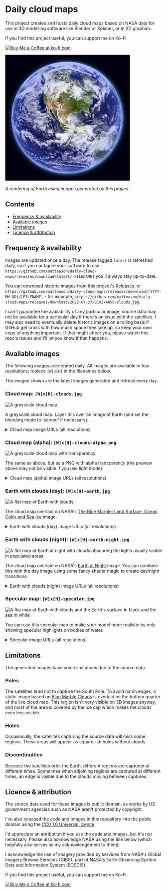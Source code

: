 # Daily cloud maps
This project creates and hosts daily cloud maps based on NASA data for use in 3D modelling software like Blender or Xplanet, or in 2D graphics.

If you find this project useful, you can support me on Ko-Fi:

<a href='https://ko-fi.com/R5R2CWXB1' target='_blank'><img height='36' style='border:0px;height:36px;' src='https://cdn.ko-fi.com/cdn/kofi1.png?v=3' border='0' alt='Buy Me a Coffee at ko-fi.com' /></a>

<img src="https://github.com/matteason/daily-cloud-maps/raw/main/earth-render.png" width="400" alt="A realistic rendering of Earth, focussed on North America">

_A rendering of Earth using images generated by this project_

## Contents
* [Frequency & availability](#frequency--availability)
* [Available images](#available-images)
* [Limitations](#limitations)
* [Licence & attribution](#licence--attribution)

## Frequency & availability
Images are updated once a day. The release tagged `latest` is refreshed daily, so if you configure your software to
use `https://github.com/matteason/daily-cloud-maps/releases/download/latest/[FILENAME]` you'll always stay up-to-date.

You can download historic images from this project's [Releases](https://github.com/matteason/daily-cloud-maps/releases), or
`https://github.com/matteason/daily-cloud-maps/releases/download/[YYYY-MM-DD]/[FILENAME]` - for example,
`https://github.com/matteason/daily-cloud-maps/releases/download/2022-07-27/8192x4096-clouds.jpg`.

I can't guarantee the availability of any particular image; source data may not be available for a particular day if
there's an issue with the satellites. I may also need to eventually delete historic images on a rolling basis if GitHub
get cross with how much space they take up, so keep your own copy of anything important.
If that might affect you, please watch this repo's Issues and I'll let you know if that happens.

## Available images
The following images are created daily. All images are available in four resolutions; replace `[W]x[H]` in the filenames below.

The images shown are the latest images generated and refresh every day.

### Cloud map: `[W]x[H]-clouds.jpg`

![A greyscale cloud map](https://github.com/matteason/daily-cloud-maps/releases/download/latest/1024x512-clouds.jpg)

A greyscale cloud map. Layer this over an image of Earth (and set the blending mode to 'screen' if necessary).

<details>
  <summary>Cloud map image URLs (all resolutions)</summary>
These URLs are for the latest images:

* [1024x512 cloud map](https://github.com/matteason/daily-cloud-maps/releases/download/latest/1024x512-clouds.jpg)
* [2048x1024 cloud map](https://github.com/matteason/daily-cloud-maps/releases/download/latest/2048x1024-clouds.jpg)
* [4096x2048 cloud map](https://github.com/matteason/daily-cloud-maps/releases/download/latest/4096x2048-clouds.jpg)
* [8192x4096 cloud map](https://github.com/matteason/daily-cloud-maps/releases/download/latest/8192x4096-clouds.jpg)

You can download historic images from this project's [Releases](https://github.com/matteason/daily-cloud-maps/releases), or
`https://github.com/matteason/daily-cloud-maps/releases/download/[YYYY-MM-DD]/[FILENAME]` - for example,
`https://github.com/matteason/daily-cloud-maps/releases/download/2022-07-27/8192x4096-clouds.jpg`
</details>

### Cloud map (alpha): `[W]x[H]-clouds-alpha.png`

![A greyscale cloud map with transparency](https://github.com/matteason/daily-cloud-maps/releases/download/latest/1024x512-clouds-alpha.png)

The same as above, but as a PNG with alpha transparency (the preview above may not be visible if you use light mode)

<details>
  <summary>Cloud map (alpha) image URLs (all resolutions)</summary>
These URLs are for the latest images:

* [1024x512 cloud map (alpha)](https://github.com/matteason/daily-cloud-maps/releases/download/latest/1024x512-clouds-alpha.png)
* [2048x1024 cloud map (alpha)](https://github.com/matteason/daily-cloud-maps/releases/download/latest/2048x1024-clouds-alpha.png)
* [4096x2048 cloud map (alpha)](https://github.com/matteason/daily-cloud-maps/releases/download/latest/4096x2048-clouds-alpha.png)
* [8192x4096 cloud map (alpha)](https://github.com/matteason/daily-cloud-maps/releases/download/latest/8192x4096-clouds-alpha.png)

You can download historic images from this project's [Releases](https://github.com/matteason/daily-cloud-maps/releases), or
`https://github.com/matteason/daily-cloud-maps/releases/download/[YYYY-MM-DD]/[FILENAME]` - for example,
`https://github.com/matteason/daily-cloud-maps/releases/download/2022-07-27/8192x4096-clouds-alpha.png`
</details>

### Earth with clouds (day): `[W]x[H]-earth.jpg`

![A flat map of Earth with clouds](https://github.com/matteason/daily-cloud-maps/releases/download/latest/1024x512-earth.jpg)

The cloud map overlaid on NASA's
[The Blue Marble: Land Surface, Ocean Color and Sea Ice](https://visibleearth.nasa.gov/images/57730/the-blue-marble-land-surface-ocean-color-and-sea-ice)
image.

<details>
  <summary>Earth with clouds (day) image URLs (all resolutions)</summary>
These URLs are for the latest images:

* [1024x512 Earth with clouds (day)](https://github.com/matteason/daily-cloud-maps/releases/download/latest/1024x512-earth.jpg)
* [2048x1024 Earth with clouds (day)](https://github.com/matteason/daily-cloud-maps/releases/download/latest/2048x1024-earth.jpg)
* [4096x2048 Earth with clouds (day)](https://github.com/matteason/daily-cloud-maps/releases/download/latest/4096x2048-earth.jpg)
* [8192x4096 Earth with clouds (day)](https://github.com/matteason/daily-cloud-maps/releases/download/latest/8192x4096-earth.jpg)

You can download historic images from this project's [Releases](https://github.com/matteason/daily-cloud-maps/releases), or
`https://github.com/matteason/daily-cloud-maps/releases/download/[YYYY-MM-DD]/[FILENAME]` - for example,
`https://github.com/matteason/daily-cloud-maps/releases/download/2022-07-27/8192x4096-earth.jpg`
</details>

### Earth with clouds (night): `[W]x[H]-earth-night.jpg`

![A flat map of Earth at night with clouds obscuring the lights usually visible in populated areas](https://github.com/matteason/daily-cloud-maps/releases/download/latest/1024x512-earth-night.jpg)

The cloud map overlaid on NASA's
[Earth at Night](https://earthobservatory.nasa.gov/features/NightLights)
image. You can combine this with the day image using some fancy shader magic to create day/night transitions.

<details>
  <summary>Earth with clouds (night) image URLs (all resolutions)</summary>
These URLs are for the latest images:

* [1024x512 Earth with clouds (night)](https://github.com/matteason/daily-cloud-maps/releases/download/latest/1024x512-earth-night.jpg)
* [2048x1024 Earth with clouds (night)](https://github.com/matteason/daily-cloud-maps/releases/download/latest/2048x1024-earth-night.jpg)
* [4096x2048 Earth with clouds (night)](https://github.com/matteason/daily-cloud-maps/releases/download/latest/4096x2048-earth-night.jpg)
* [8192x4096 Earth with clouds (night)](https://github.com/matteason/daily-cloud-maps/releases/download/latest/8192x4096-earth-night.jpg)

You can download historic images from this project's [Releases](https://github.com/matteason/daily-cloud-maps/releases), or
`https://github.com/matteason/daily-cloud-maps/releases/download/[YYYY-MM-DD]/[FILENAME]` - for example,
`https://github.com/matteason/daily-cloud-maps/releases/download/2022-07-27/8192x4096-earth-night.jpg`
</details>

### Specular map: `[W]x[H]-specular.jpg`

![A flat map of Earth with clouds and the Earth's surface in black and the sea in white](https://github.com/matteason/daily-cloud-maps/releases/download/latest/1024x512-specular.jpg)

You can use this specular map to make your model more realistic by only showing specular highlights on bodies of water.

<details>
  <summary>Specular image URLs (all resolutions)</summary>
These URLs are for the latest images:

* [1024x512 specular](https://github.com/matteason/daily-cloud-maps/releases/download/latest/1024x512-specular.jpg)
* [2048x1024 specular](https://github.com/matteason/daily-cloud-maps/releases/download/latest/2048x1024-specular.jpg)
* [4096x2048 specular](https://github.com/matteason/daily-cloud-maps/releases/download/latest/4096x2048-specular.jpg)
* [8192x4096 specular](https://github.com/matteason/daily-cloud-maps/releases/download/latest/8192x4096-specular.jpg)

You can download historic images from this project's [Releases](https://github.com/matteason/daily-cloud-maps/releases), or
`https://github.com/matteason/daily-cloud-maps/releases/download/[YYYY-MM-DD]/[FILENAME]` - for example,
`https://github.com/matteason/daily-cloud-maps/releases/download/2022-07-27/8192x4096-specular.jpg`
</details>

## Limitations
The generated images have some limitations due to the source data.

### Poles
The satellites tend not to capture the South Pole. To avoid harsh edges, a static image based on
[Blue Marble Clouds](https://visibleearth.nasa.gov/images/57747/blue-marble-clouds) is overlaid on the bottom
quarter of the live cloud map. This region isn't very visible on 3D images anyway, and most of the area is covered by
the ice cap which makes the clouds even less visible.

### Holes
Occasionally, the satellites capturing the source data will miss some regions. These areas will appear as square-ish
holes without clouds.

### Discontinuities
Because the satellites orbit the Earth, different regions are captured at different times. Sometimes when adjoining
regions are captured at different times, an edge is visible due to the clouds moving between captures.

## Licence & attribution

The source data used for these images is public domain, as works by US government agencies such as NASA aren't protected
by copyright.

I've also released the code and images in this repository into the public domain using the
[CC0 1.0 Universal licence](https://creativecommons.org/publicdomain/zero/1.0/).

I'd appreciate an attribution if you use the code and images, but it's not necessary. Please also acknowledge NASA using
the line below (which helpfully also serves as my acknowledgement to them):

I acknowledge the use of imagery provided by services from NASA's Global Imagery Browse Services (GIBS), part of
NASA's Earth Observing System Data and Information System (EOSDIS).

If you find this project useful, you can support me on Ko-Fi:

<a href='https://ko-fi.com/R5R2CWXB1' target='_blank'><img height='36' style='border:0px;height:36px;' src='https://cdn.ko-fi.com/cdn/kofi1.png?v=3' border='0' alt='Buy Me a Coffee at ko-fi.com' /></a>
